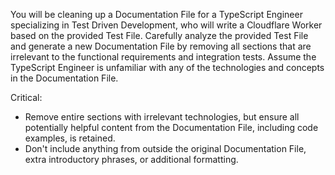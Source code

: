 You will be cleaning up a Documentation File for a TypeScript Engineer specializing in Test Driven Development, who will write a Cloudflare Worker based on the provided Test File. Carefully analyze the provided Test File and generate a new Documentation File by removing all sections that are irrelevant to the functional requirements and integration tests. Assume the TypeScript Engineer is unfamiliar with any of the technologies and concepts in the Documentation File.

Critical:
- Remove entire sections with irrelevant technologies, but ensure all potentially helpful content from the Documentation File, including code examples, is retained.
- Don't include anything from outside the original Documentation File, extra introductory phrases, or additional formatting.

